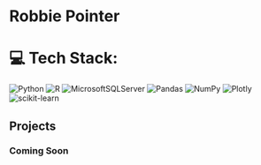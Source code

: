 # Robbie Pointer

# 💻 Tech Stack:
  ![Python](https://img.shields.io/badge/python-3670A0?style=for-the-badge&logo=python&logoColor=ffdd54) ![R](https://img.shields.io/badge/r-%23276DC3.svg?style=for-the-badge&logo=r&logoColor=white) ![MicrosoftSQLServer](https://img.shields.io/badge/Microsoft%20SQL%20Sever-CC2927?style=for-the-badge&logo=microsoft%20sql%20server&logoColor=white) ![Pandas](https://img.shields.io/badge/pandas-%23150458.svg?style=for-the-badge&logo=pandas&logoColor=white) ![NumPy](https://img.shields.io/badge/numpy-%23013243.svg?style=for-the-badge&logo=numpy&logoColor=white) ![Plotly](https://img.shields.io/badge/Plotly-%233F4F75.svg?style=for-the-badge&logo=plotly&logoColor=white) ![scikit-learn](https://img.shields.io/badge/scikit--learn-%23F7931E.svg?style=for-the-badge&logo=scikit-learn&logoColor=white)
## Projects
### Coming Soon

<!-- 
# 📊 GitHub Stats:
![](https://github-readme-stats.vercel.app/api?username=robbiepointer&theme=dark&hide_border=false&include_all_commits=false&count_private=false)<br/>
![](https://github-readme-streak-stats.herokuapp.com/?user=robbiepointer&theme=dark&hide_border=false)<br/>
![](https://github-readme-stats.vercel.app/api/top-langs/?username=robbiepointer&theme=dark&hide_border=false&include_all_commits=false&count_private=false&layout=compact)

---
[![](https://visitcount.itsvg.in/api?id=robbiepointer&icon=0&color=3)](https://visitcount.itsvg.in)

 Proudly created with GPRM ( https://gprm.itsvg.in ) -->
